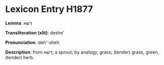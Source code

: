 # Lexicon Entry H1877

**Lemma**: דֶּשֶׁא

**Transliteration (xlit)**: desheʼ

**Pronunciation**: deh'-sheh

**Description**:
from דָּשָׁא; a sprout; by analogy, grass; (tender) grass, green, (tender) herb.
